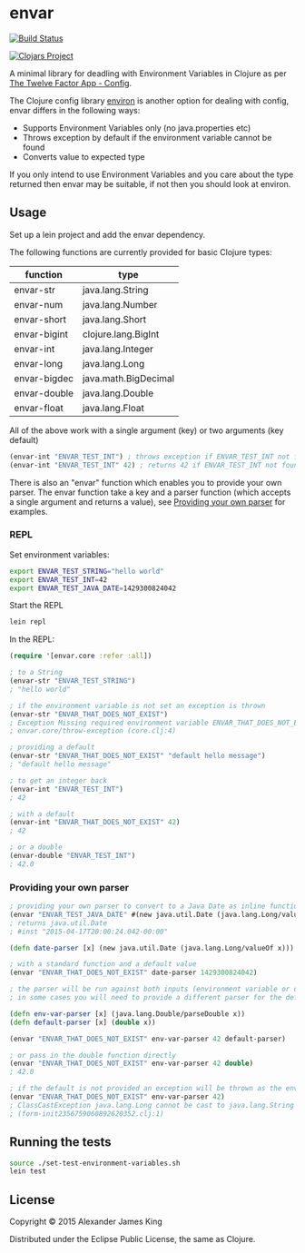 # envar

[![Build Status](https://travis-ci.org/alexanderjamesking/envar.svg?branch=master)](https://travis-ci.org/alexanderjamesking/envar)

[![Clojars Project](http://clojars.org/envar/latest-version.svg)](http://clojars.org/envar)

A minimal library for deadling with Environment Variables in Clojure as per [The Twelve Factor App - Config](http://12factor.net/config).

The Clojure config library [environ](https://github.com/weavejester/environ) is another option for dealing with config, envar differs in the following ways:
- Supports Environment Variables only (no java.properties etc)
- Throws exception by default if the environment variable cannot be found
- Converts value to expected type

If you only intend to use Environment Variables and you care about the type returned then envar may be suitable, if not then you should look at environ.


## Usage

Set up a lein project and add the envar dependency.

The following functions are currently provided for basic Clojure types:

| function      | type                 |
| ------------- | -------------------- |
| envar-str     | java.lang.String     |
| envar-num     | java.lang.Number     |
| envar-short   | java.lang.Short      |
| envar-bigint  | clojure.lang.BigInt  |
| envar-int     | java.lang.Integer    |
| envar-long    | java.lang.Long       |
| envar-bigdec  | java.math.BigDecimal |
| envar-double  | java.lang.Double     |
| envar-float   | java.lang.Float      |

All of the above work with a single argument (key) or two arguments (key default) 

```clojure
(envar-int "ENVAR_TEST_INT") ; throws exception if ENVAR_TEST_INT not found
(envar-int "ENVAR_TEST_INT" 42) ; returns 42 if ENVAR_TEST_INT not found
```

There is also an "envar" function which enables you to provide your own parser. The envar function take a key and a parser function (which accepts a single argument and returns a value), see [Providing your own parser](#providing-your-own-parser) for examples.


### REPL

Set environment variables:
```bash
export ENVAR_TEST_STRING="hello world"
export ENVAR_TEST_INT=42
export ENVAR_TEST_JAVA_DATE=1429300824042
```

Start the REPL 
```bash
lein repl
```

In the REPL:
```clojure
(require '[envar.core :refer :all])

; to a String
(envar-str "ENVAR_TEST_STRING")
; "hello world"

; if the environment variable is not set an exception is thrown
(envar-str "ENVAR_THAT_DOES_NOT_EXIST")
; Exception Missing required environment variable ENVAR_THAT_DOES_NOT_EXIST  
; envar.core/throw-exception (core.clj:4)

; providing a default
(envar-str "ENVAR_THAT_DOES_NOT_EXIST" "default hello message")
; "default hello message"

; to get an integer back
(envar-int "ENVAR_TEST_INT")
; 42

; with a default
(envar-int "ENVAR_THAT_DOES_NOT_EXIST" 42)
; 42

; or a double 
(envar-double "ENVAR_TEST_INT")
; 42.0

```
### Providing your own parser

```clojure
; providing your own parser to convert to a Java Date as inline function
(envar "ENVAR_TEST_JAVA_DATE" #(new java.util.Date (java.lang.Long/valueOf %)))
; returns java.util.Date 
; #inst "2015-04-17T20:00:24.042-00:00"

(defn date-parser [x] (new java.util.Date (java.lang.Long/valueOf x)))

; with a standard function and a default value
(envar "ENVAR_THAT_DOES_NOT_EXIST" date-parser 1429300824042)

; the parser will be run against both inputs (environment variable or default value)
; in some cases you will need to provide a different parser for the default value

(defn env-var-parser [x] (java.lang.Double/parseDouble x))
(defn default-parser [x] (double x))

(envar "ENVAR_THAT_DOES_NOT_EXIST" env-var-parser 42 default-parser)

; or pass in the double function directly
(envar "ENVAR_THAT_DOES_NOT_EXIST" env-var-parser 42 double)
; 42.0

; if the default is not provided an exception will be thrown as the env-var-parser is used
(envar "ENVAR_THAT_DOES_NOT_EXIST" env-var-parser 42)
; ClassCastException java.lang.Long cannot be cast to java.lang.String  user/env-var-parser 
; (form-init2356759060892620352.clj:1)
```

## Running the tests

```bash
source ./set-test-environment-variables.sh
lein test
```

## License

Copyright © 2015 Alexander James King

Distributed under the Eclipse Public License, the same as Clojure.
